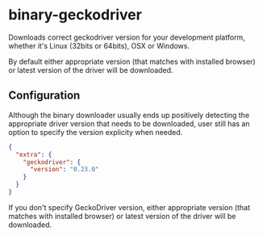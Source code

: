 # binary-geckodriver

Downloads correct geckodriver version for your development platform, whether it's Linux 
(32bits or 64bits), OSX or Windows.

By default either appropriate version (that matches with installed browser) or latest version of the 
driver will be downloaded.
    
## Configuration

Although the binary downloader usually ends up positively detecting the appropriate driver version that needs to be downloaded, user still has an option to specify the version explicity when needed.

```json
{
  "extra": {
    "geckodriver": {
      "version": "0.23.0"
    }
  }
}
```

If you don't specify GeckoDriver version, either appropriate version (that matches with installed 
browser) or latest version of the driver will be downloaded.
